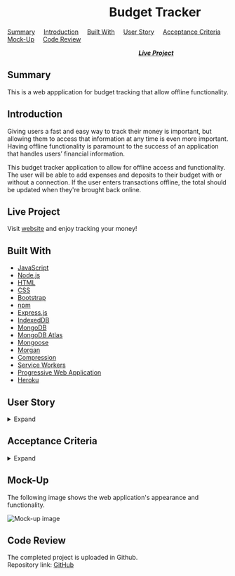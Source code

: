#  &nbsp; &nbsp; &nbsp; &nbsp; &nbsp; &nbsp; &nbsp; &nbsp; &nbsp; &nbsp; &nbsp; &nbsp; &nbsp; &nbsp; &nbsp; &nbsp; &nbsp; &nbsp;Budget Tracker

[Summary](#Summary) &nbsp; &nbsp; [Introduction](#Introduction) &nbsp; &nbsp; [Built With](#Built-With) &nbsp; &nbsp; [User Story](#User-Story) &nbsp; &nbsp; [Acceptance Criteria](#Acceptance-Criteria) &nbsp; &nbsp; [Mock-Up](#Mock-up) &nbsp; &nbsp; [Code Review](#Code-Review)   

 &nbsp; &nbsp; &nbsp; &nbsp; &nbsp; &nbsp; &nbsp; &nbsp; &nbsp; &nbsp; &nbsp; &nbsp; &nbsp; &nbsp; &nbsp; &nbsp; &nbsp; &nbsp; &nbsp; &nbsp;  &nbsp; &nbsp; &nbsp; &nbsp; &nbsp; &nbsp; &nbsp; &nbsp; &nbsp; &nbsp; &nbsp; &nbsp; &nbsp; &nbsp; &nbsp; &nbsp; &nbsp; &nbsp; [***Live Project***](#Live-Project)

 ## Summary
 This is a web appplication for budget tracking that allow offline functionality.

 ## Introduction
 Giving users a fast and easy way to track their money is important, but allowing them to access that information at any time is even more important. Having offline functionality is paramount to the success of an application that handles users’ financial information.  

 This budget tracker application to allow for offline access and functionality. The user will be able to add expenses and deposits to their budget with or without a connection. If the user enters transactions offline, the total should be updated when they're brought back online. 

## Live Project
Visit [website](https://sleepy-meadow-11337.herokuapp.com/) and enjoy tracking your money!

## Built With
* [JavaScript](https://www.javascript.com/)
* [Node.js](https://nodejs.org/en/)
* [HTML](https://developer.mozilla.org/en-US/docs/Web/HTML)
* [CSS](https://developer.mozilla.org/en-US/docs/Web/CSS)
* [Bootstrap](https://getbootstrap.com/)
* [npm](https://www.npmjs.com/)
* [Express.js](https://expressjs.com/)
* [IndexedDB](https://developer.mozilla.org/en-US/docs/Web/API/IndexedDB_API)
* [MongoDB](https://www.mongodb.com/2)
* [MongoDB Atlas](https://www.mongodb.com/cloud/atlas)
* [Mongoose](https://mongoosejs.com/)
* [Morgan](https://www.npmjs.com/package/morgan)
* [Compression](https://www.npmjs.com/package/compression)
* [Service Workers](https://developers.google.com/web/fundamentals/primers/service-workers)
* [Progressive Web Application](https://developer.mozilla.org/en-US/docs/Web/Progressive_web_apps)
* [Heroku](https://www.heroku.com/)
    

 ## User Story
<details>
<summary>Expand</summary>  
        
        AS AN avid traveler  
        I WANT to be able to track my withdrawals and deposits with or without a data/internet connection  
        SO THAT my account balance is accurate when I am traveling 
    
</details>

## Acceptance Criteria
<details>
<summary>Expand</summary>
        
        GIVEN a budget tracker without an internet connection  
        WHEN the user inputs an expense or deposit  
        THEN they will receive a notification that they have added an expense or deposit  
        WHEN the user reestablishes an internet connection  
        THEN the deposits or expenses added while they were offline are added to their transaction history and their totals are updated  
</details>

## Mock-Up
The following image shows the web application's appearance and functionality.  
  
![Mock-up image](assets/images/Budget-Tracker.gif "Mock-up image")

## Code Review
The completed project is uploaded in Github.  
Repository link:  [GitHub](https://github.com/rosefrancis-tech/budget-tracker)
